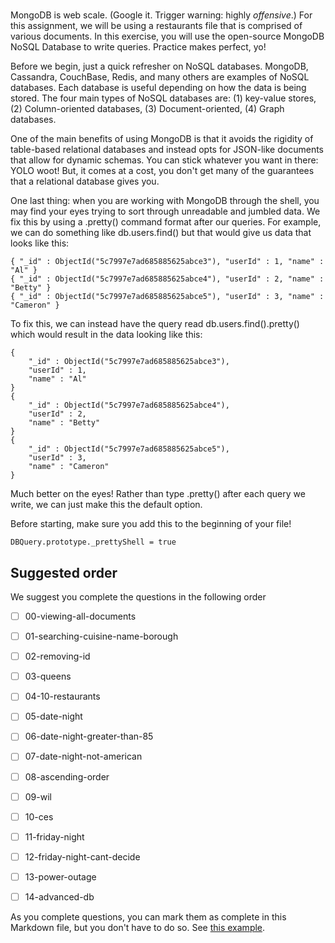 # 


MongoDB is web scale. (Google it. Trigger warning: highly _offensive_.) For this
assignment, we will be using a restaurants file that is comprised of various
documents. In this exercise, you will use the open-source MongoDB NoSQL
Database to write queries. Practice makes perfect, yo!

Before we begin, just a quick refresher on NoSQL databases. MongoDB, Cassandra,
CouchBase, Redis, and many others are examples of NoSQL databases. Each
database is useful depending on how the data is being stored. The four main
types of NoSQL databases are: (1) key-value stores, (2) Column-oriented
databases, (3) Document-oriented, (4) Graph databases.

One of the main benefits of using MongoDB is that it avoids the rigidity of
table-based relational databases and instead opts for JSON-like documents
that allow for dynamic schemas. You can stick whatever you want in there:
YOLO woot! But, it comes at a cost, you don't get many of the guarantees
that a relational database gives you.

One last thing: when you are working with MongoDB through the shell, you may
find your eyes trying to sort through unreadable and jumbled data. We fix this
by using a .pretty() command format after our queries. For example, we can do
something like db.users.find() but that would give us data that looks like this:

  ```
  { "_id" : ObjectId("5c7997e7ad685885625abce3"), "userId" : 1, "name" : "Al" }
  { "_id" : ObjectId("5c7997e7ad685885625abce4"), "userId" : 2, "name" : "Betty" }
  { "_id" : ObjectId("5c7997e7ad685885625abce5"), "userId" : 3, "name" : "Cameron" }

  ```

  To fix this, we can instead have the query read db.users.find().pretty() which
  would result in the data looking like this:

  ```
  {
      "_id" : ObjectId("5c7997e7ad685885625abce3"),
      "userId" : 1,
      "name" : "Al"
  }
  {
      "_id" : ObjectId("5c7997e7ad685885625abce4"),
      "userId" : 2,
      "name" : "Betty"
  }
  {
      "_id" : ObjectId("5c7997e7ad685885625abce5"),
      "userId" : 3,
      "name" : "Cameron"
  }

  ```
  Much better on the eyes! Rather than type .pretty() after each query we write,
  we can just make this the default option.

  Before starting, make sure you add this to the beginning of your file!

    DBQuery.prototype._prettyShell = true



## Suggested order

We suggest you complete the questions in the following order

- [ ] 00-viewing-all-documents
- [ ] 01-searching-cuisine-name-borough
- [ ] 02-removing-id
- [ ] 03-queens
- [ ] 04-10-restaurants
- [ ] 05-date-night
- [ ] 06-date-night-greater-than-85
- [ ] 07-date-night-not-american
- [ ] 08-ascending-order
- [ ] 09-wil
- [ ] 10-ces
- [ ] 11-friday-night
- [ ] 12-friday-night-cant-decide
- [ ] 13-power-outage
- [ ] 14-advanced-db


As you complete questions, you can mark them as complete
in this Markdown file,  but you don't have to do so.
See [this example](https://github.blog/2014-04-28-task-lists-in-all-markdown-documents/).

